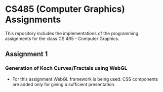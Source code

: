 # CS485 (Computer Graphics) Assignments

This repository includes the implementations of the programming assignments for the class CS 465 - Computer Graphics.

## Assignment 1 
### Generation of Koch Curves/Fractals using WebGL
- For this assignment WebGL framework is being used. CSS components are added only for giving a sufficient presentation.
